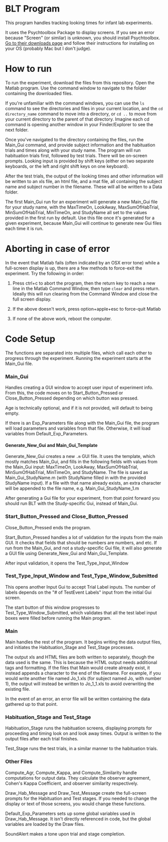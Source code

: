 # BLT Program

This program handles tracking looking times for infant lab experiments.

It uses the Psychtoolbox Package to display screens. If you see an error because "Screen" (or similar)
is unknown, you should install Psychtoolbox. [Go to their downloads page](http://psychtoolbox.org/download)
and follow their instructions for installing on your OS (probably Mac but I don't judge).

# How to run

To run the experiment, download the files from this repository. Open the Matlab program. Use the command window to navigate to the folder containing the downloaded files.

If you're unfamiliar with the command windows, you can use the `ls` command to see the directories and files in your current location, and the `cd directory_name` command to move into a directory, or `cd ..` to move from your current directory to the parent of that directory. Imagine each cd command is opening another window in your Finder/Explorer to see the next folder.

Once you've navigated to the directory containing the files, run the Main_Gui command, and provide subject information and the habituation trials and times along with your study name. The program will run habituation trials first, followed by test trials. There will be on-screen prompts. Looking input is provided by shift keys (either on two separate keyboards, or the left and right shift keys on one keyboard).

After the test trials, the output of the looking times and other information will be written to an xls file, an html file, and a mat file, all containing the subject name and subject number in the filename. These will all be written to a Data folder.

The first Main_Gui run for an experiment will generate a new Main_Gui file for your study name, with the MaxTimeOn, LookAway, MaxSumOfHabTrial, MinSumOfHabTrial, MinTimeOn, and StudyName all set to the values provided in the first run by default. Use this file once it's generated for a given experiment, because Main_Gui will continue to generate new Gui files each time it is run.

# Aborting in case of error
In the event that Matlab fails (often indicated by an OSX error tone) while a full-screen display is up, there are a few methods to force-exit the experiment. Try the following in order:

1. Press ctrl+c to abort the program, then the return key to reach a new line in the Matlab Command Window, then type `clear` and press return. Ideally this will run clearing from the Command Window and close the full screen display.

1. If the above doesn't work, press option+apple+esc to force-quit Matlab

1. If none of the above work, reboot the computer. 

# Code Setup

The functions are separated into multiple files, which call each other to progress through the experiment. Running the experiment starts at the Main_Gui file.

### Main_Gui

Handles creating a GUI window to accept user input of experiment info. From this, the code moves on to Start_Button_Pressed or Close_Button_Pressed depending on which button was pressed.

Age is technically optional, and if it is not provided, will default to being empty.

If there is an Exp_Parameters file along with the Main_Gui file, the program will load parameters and variables from that file. Otherwise, it will load variables from  Default_Exp_Parameters.

#### Generate_New_Gui and Main_Gui_Template

Generate_New_Gui creates a new `.m` GUI file. It uses the template, which mostly matches Main_Gui, and fills in the following fields with values from the  Main_Gui input: MaxTimeOn, LookAway, MaxSumOfHabTrial, MinSumOfHabTrial, MinTimeOn, and StudyName. The file is saved as Main_Gui_StudyName.m (with StudyName filled in with the provided StudyName input). If a file with that name already exists, an extra character will be appended to the file name, e.g. Main_Gui_StudyName_1.m

After generating a Gui file for your experiment, from that point forward you should run BLT with the Study-specific Gui, instead of Main_Gui.

### Start_Button_Pressed and Close_Button_Pressed
Close_Button_Pressed ends the program.

Start_Button_Pressed handles a lot of validation for the inputs from the main GUI. It checks that fields that should be numbers are numbers, and etc. If run from the Main_Gui, and not a study-specific Gui file, it will also generate a GUI file using Generate_New_Gui and Main_Gui_Template.


After input validation, it opens the Test_Type_Input_Window

### Test_Type_Input_Window and Test_Type_Window_Submitted

This opens another Input Gui to accept Trial Label inputs. The number of labels depends on the "# of TestEvent Labels" input from the initial Gui screen.

The start button of this window progresses to Test_Type_Window_Submitted, which validates that all the test label input boxes were filled before running the Main program.

### Main
Main handles the rest of the program. It begins writing the data output files, and initiates the Habituation_Stage and Test_Stage processes. 

The output xls and HTML files are both written to separately, though the data used is the same. This is because the HTML output needs additional tags and formatting. If the files that Main would create already exist, it instead appends a character to the end of the filename. For example, if you would write another file named Jo_1.xls (for subject named Jo, with number 1), the output will instead be written to Jo_1_1.xls to avoid overwriting the existing file.

In the event of an error, an error file will be written containing the data gathered up to that point.

### Habituation_Stage and Test_Stage

Habituation_Stage runs the habituation screens, displaying prompts for proceeding and timing look on and look away times. Output is written to the output files after each trial finishes.

Test_Stage runs the test trials, in a similar manner to the habituation trials.

### Other Files

Compute_Agr, Compute_Kappa, and Compute_Similarity handle computations for output data. They calculate the observer agreement, Cohen's Kappa Coefficient, and observer similarity respectively.

Draw_Hab_Message and Draw_Test_Message create the full-screen prompts for the Habituation and Test stages. If you needed to change the display or text of those screens, you would change these functions.

Default_Exp_Parameters sets up some global variables used in Draw_Hab_Message. It isn't directly referenced in code, but the global variables are loaded by the Draw files.

SoundAlert makes a tone upon trial and stage completion.
